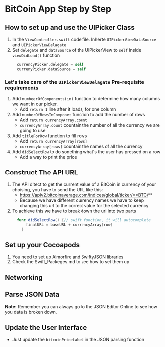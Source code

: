 # BitCoin App Step by Step
## How to set up and use the UIPicker Class
1. In the `ViewController.swift` code file. Inherte `UIPickerViewDataSource` and `UIPickerViewDelagate`
1. Set `delegate` and `dataSource` of the UIPickerView to `self` inside `viewDidLoad()` function
    ```swift
      currencyPicker.delegate = self
      currenyPicker.dataSource = self
    ```
### Let's take care of the `UIPickerViewDelagate` Pre-requisite requirements
1. Add `numbeerOfComponents(in)` function to determine how many columns we want in our picker.
    * Add `return 1` line after it loads, for one column
1. Add `numberOfRowsInComponet` function to add the number of rows
    * Add `return currencyArray.count`
    * `currencyArray.count` countain the number of all the currency we are going to use
1. Add `titleForRow` function to fill rows
    * Add `return currencyArray[rows]`
    * `currencyArray[rows]` countain the names of all the currency
1. Add `didSelectRow` to do sonething what's the user has pressed on a row
    * Add a way to print the price

## Construct The API URL
1. The API ditect to get the current value of a BitCoin in currency of your choising, you have to send the URL like this:
    * https://apiv2.bitcoinaverage.com/indices/global/ticker/**BTC\<Currency>**
    * Because we have different currency names we have to keep changing this url to the correct value for the selected    currency
1. To achieve this we have to break down the url into two parts
    ```swift
      func didSelectRow() {// swift function, it will autocomplete
          finalURL = baseURL + currencyArray[row]
        }
    ```
## Set up your Cocoapods
1. You need to set up Almorfire and SwiftyJSON libraries
1. Check the Swift_Packeges.md to see how to set them up

## Networking

## Parse JSON Data
**Note:** Remember you can always go to the JSON Editor Online to see how you data is broken down.

## Update the User Interface
* Just update the `bitcoinPriceLabel` in the JSON parsing function
